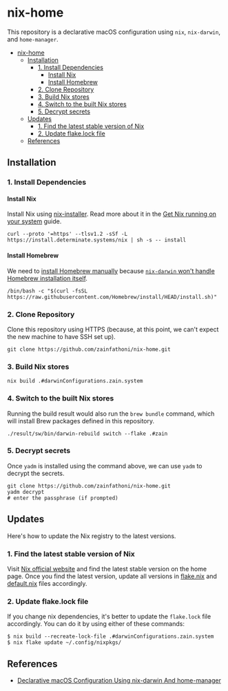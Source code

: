# nix-home

This repository is a declarative macOS configuration using `nix`, `nix-darwin`,
and `home-manager`.

- [nix-home](#nix-home)
  - [Installation](#installation)
    - [1. Install Dependencies](#1-install-dependencies)
      - [Install Nix](#install-nix)
      - [Install Homebrew](#install-homebrew)
    - [2. Clone Repository](#2-clone-repository)
    - [3. Build Nix stores](#3-build-nix-stores)
    - [4. Switch to the built Nix stores](#4-switch-to-the-built-nix-stores)
    - [5. Decrypt secrets](#5-decrypt-secrets)
  - [Updates](#updates)
    - [1. Find the latest stable version of Nix](#1-find-the-latest-stable-version-of-nix)
    - [2. Update flake.lock file](#2-update-flakelock-file)
  - [References](#references)

## Installation

### 1. Install Dependencies

#### Install Nix

Install Nix using
[nix-installer](https://zero-to-nix.com/concepts/nix-installer). Read more about
it in the
[Get Nix running on your system](https://zero-to-nix.com/start/install) guide.

```shell
curl --proto '=https' --tlsv1.2 -sSf -L https://install.determinate.systems/nix | sh -s -- install
```

#### Install Homebrew

We need to [install Homebrew manually](https://brew.sh) because
[`nix-darwin` won't handle Homebrew installation itself](https://daiderd.com/nix-darwin/manual/index.html#opt-homebrew.enable).

```shell
/bin/bash -c "$(curl -fsSL https://raw.githubusercontent.com/Homebrew/install/HEAD/install.sh)"
```

### 2. Clone Repository

Clone this repository using HTTPS (because, at this point, we can't expect the
new machine to have SSH set up).

```shell
git clone https://github.com/zainfathoni/nix-home.git
```

### 3. Build Nix stores

```shell
nix build .#darwinConfigurations.zain.system
```

### 4. Switch to the built Nix stores

Running the build result would also run the `brew bundle` command, which will
install Brew packages defined in this repository.

```shell
./result/sw/bin/darwin-rebuild switch --flake .#zain
```

### 5. Decrypt secrets

Once `yadm` is installed using the command above, we can use `yadm` to decrypt
the secrets.

```shell
git clone https://github.com/zainfathoni/nix-home.git
yadm decrypt
# enter the passphrase (if prompted)
```

## Updates

Here's how to update the Nix registry to the latest versions.

### 1. Find the latest stable version of Nix

Visit [Nix official website](https://nixos.org/) and find the latest stable
version on the home page. Once you find the latest version, update all versions
in [flake.nix](./flake.nix) and [default.nix](./home/default.nix) files
accordingly.

### 2. Update flake.lock file

If you change nix dependencies, it's better to update the `flake.lock` file
accordingly. You can do it by using either of these commands:

```shell
$ nix build --recreate-lock-file .#darwinConfigurations.zain.system
$ nix flake update ~/.config/nixpkgs/
```

## References

- [Declarative macOS Configuration Using nix-darwin And home-manager](https://xyno.space/post/nix-darwin-introduction)
